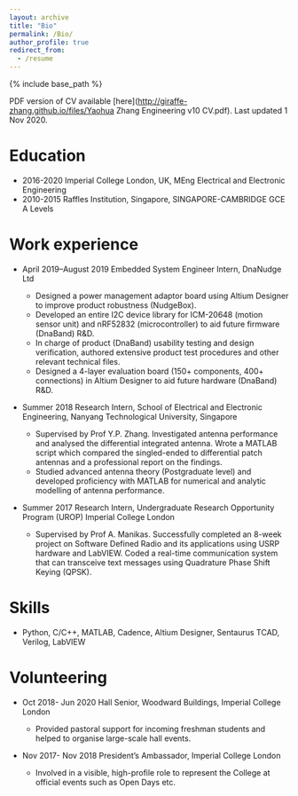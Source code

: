 ```yaml
---
layout: archive
title: "Bio"
permalink: /Bio/
author_profile: true
redirect_from:
  - /resume
---
```


{% include base_path %}

PDF version of CV available [here](http://giraffe-zhang.github.io/files/Yaohua Zhang Engineering v10 CV.pdf).
Last updated 1 Nov 2020.

[//]: # (This syntax works like a comment, and won't appear in any output.)

Education
======
* 2016-2020 Imperial College London, UK, MEng Electrical and Electronic Engineering
* 2010-2015 Raffles Institution, Singapore, SINGAPORE-CAMBRIDGE GCE A Levels 

Work experience
======
* April 2019–August 2019   Embedded System Engineer Intern, DnaNudge Ltd
  * Designed a power management adaptor board using Altium Designer to improve product robustness (NudgeBox). 
  * Developed an entire I2C device library for ICM-20648 (motion sensor unit) and nRF52832 (microcontroller) to aid future firmware (DnaBand) R&D. 
  * In charge of product (DnaBand) usability testing and design verification, authored extensive product test procedures and other relevant technical files. 
  * Designed a 4-layer evaluation board (150+ components, 400+ connections) in Altium Designer to aid future hardware (DnaBand) R&D.


* Summer 2018   Research Intern, School of Electrical and Electronic Engineering, Nanyang Technological University, Singapore      
  * Supervised by Prof Y.P. Zhang. Investigated antenna performance and analysed the differential integrated antenna. Wrote a MATLAB script which compared the singled-ended to differential patch antennas and a professional report on the findings.
  * Studied advanced antenna theory (Postgraduate level) and developed proficiency with MATLAB for numerical and analytic modelling of antenna performance. 

* Summer 2017  Research Intern, Undergraduate Research Opportunity Program (UROP) Imperial College London
  * Supervised by Prof A. Manikas. Successfully completed an 8-week project on Software Defined Radio and its applications using USRP hardware and LabVIEW. Coded a real-time communication system that can transceive text messages using Quadrature Phase Shift Keying (QPSK). 
  
  
Skills
======
* Python, C/C++, MATLAB, Cadence, Altium Designer, Sentaurus TCAD, Verilog, LabVIEW
  
Volunteering
======
* Oct 2018- Jun 2020       Hall Senior, Woodward Buildings, Imperial College London
  * Provided pastoral support for incoming freshman students and helped to organise large-scale hall events.
  
* Nov 2017- Nov 2018       President’s Ambassador, Imperial College London
  * Involved in a visible, high-profile role to represent the College at official events such as Open Days etc.
  
  
  
